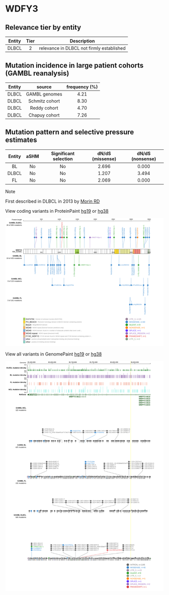 # WDFY3

## Relevance tier by entity

|Entity|Tier|Description                              |
|:------:|:----:|-----------------------------------------|
|DLBCL |2   |relevance in DLBCL not firmly established|

## Mutation incidence in large patient cohorts (GAMBL reanalysis)

|Entity|source        |frequency (%)|
|:------:|:--------------:|:-------------:|
|DLBCL |GAMBL genomes |4.21         |
|DLBCL |Schmitz cohort|8.30         |
|DLBCL |Reddy cohort  |4.70         |
|DLBCL |Chapuy cohort |7.26         |

## Mutation pattern and selective pressure estimates

|Entity|aSHM|Significant selection|dN/dS (missense)|dN/dS (nonsense)|
|:------:|:----:|:---------------------:|:----------------:|:----------------:|
|BL    |No  |No                   |2.696           |0.000           |
|DLBCL |No  |No                   |1.207           |3.494           |
|FL    |No  |No                   |2.069           |0.000           |


> [!NOTE]
> First described in DLBCL in 2013 by [Morin RD](https://pubmed.ncbi.nlm.nih.gov/23699601)


View coding variants in ProteinPaint [hg19](https://www.bcgsc.ca/downloads/morinlab/GAMBL/test/genes/WDFY3_protein.html)  or [hg38](https://www.bcgsc.ca/downloads/morinlab/GAMBL/test/genes/WDFY3_protein_hg38.html)

![image](images/proteinpaint/WDFY3_NM_014991.svg)

View all variants in GenomePaint [hg19](https://www.bcgsc.ca/downloads/morinlab/GAMBL/test/genes/WDFY3.html)  or [hg38](https://www.bcgsc.ca/downloads/morinlab/GAMBL/test/genes/WDFY3_hg38.html)

![image](images/proteinpaint/WDFY3.svg)
